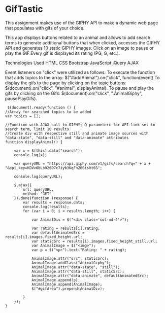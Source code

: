 # GifTastic

This assignment makes use of the GIPHY API to make a dynamic web page that populates with gifs of your choice.

This app displays buttons related to an animal and allows  to add search terms to generate additional buttons that when clicked, accesses the GIPHY API and generates 10 static GIPHY images. Click on an image to pause or play the GIF.Every gif is displayed its rating (PG, G, etc.).

Technologies Used
HTML
CSS Bootstrap
JavaScript 
jQuery 
AJAX 

Event listeners on "click" were utilized as follows:
To execute the function that adds topics to the array: $("#addAnimal").on("click", function(event)
To display the gifs to the page by clicking on the topic buttons: $(document).on("click", "#animal", displayAnimal).
To pause and play the gifs by clicking on the Gifs: $(document).on("click", ".AnimalGiphy", pausePlayGifs).


     $(document).ready(function () {
    //Array for searched topics to be added
    var topics = [];

    //Function with AJAX call to GIPHY; Q parameterc for API link set to search term, limit 10 results
    //Create div with respective still and animate image sources with "data-state", "data-still" and "data-animate" attributes
    function displayAnimal() {

        var x = $(this).data("search");
        console.log(x);

        var queryURL = "https://api.giphy.com/v1/gifs/search?q=" + x + "&api_key=KDVv6bLb02607c7iyb3KqFn200isVt6S";

        console.log(queryURL);

        $.ajax({
            url: queryURL,
            method: "GET"
        }).done(function (response) {
            var results = response.data;
            console.log(results);
            for (var i = 0; i < results.length; i++) {

                var AnimalDiv = $("<div class='col-md-4'>");

                var rating = results[i].rating;
                var defaultAnimatedSrc = results[i].images.fixed_height.url;
                var staticSrc = results[i].images.fixed_height_still.url;
                var AnimalImage = $("<img>");
                var p = $("<p>").text("Rating: " + rating);

                AnimalImage.attr("src", staticSrc);
                AnimalImage.addClass("AnimalGiphy");
                AnimalImage.attr("data-state", "still");
                AnimalImage.attr("data-still", staticSrc);
                AnimalImage.attr("data-animate", defaultAnimatedSrc);
                AnimalImage.append(p);
                AnimalImage.append(AnimalImage);
                $("#gifArea").prepend(AnimalDiv);

            }
        });
    }


